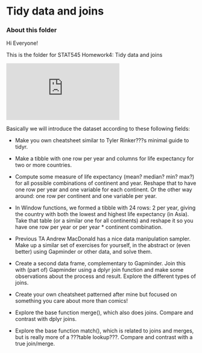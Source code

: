 Tidy data and joins
=====================

### About this folder
Hi Everyone!

This is the folder for STAT545 Homework4: Tidy data and joins


![Direct Link to the File](https://github.com/arthursunbao/STAT545-Homework/blob/master/hw04/Tidy_data_and_joins.md "Direct Link to the File")

Basically we will introduce the dataset according to these following fields: 

- Make you own cheatsheet similar to Tyler Rinker???s minimal guide to tidyr.

- Make a tibble with one row per year and columns for life expectancy for two or more countries.

- Compute some measure of life expectancy (mean? median? min? max?) for all possible combinations of continent and year. Reshape that to have one row per year and one variable for each continent. Or the other way around: one row per continent and one variable per year.

- In Window functions, we formed a tibble with 24 rows: 2 per year, giving the country with both the lowest and highest life expectancy (in Asia). Take that table (or a similar one for all continents) and reshape it so you have one row per year or per year * continent combination.

- Previous TA Andrew MacDonald has a nice data manipulation sampler. Make up a similar set of exercises for yourself, in the abstract or (even better) using Gapminder or other data, and solve them.

- Create a second data frame, complementary to Gapminder. Join this with (part of) Gapminder using a  dplyr join function and make some observations about the process and result. Explore the different types of joins. 

- Create your own cheatsheet patterned after mine but focused on something you care about more than comics! 

- Explore the base function merge(), which also does joins. Compare and contrast with dplyr joins.

- Explore the base function match(), which is related to joins and merges, but is really more of a ???table lookup???. Compare and contrast with a true join/merge.
